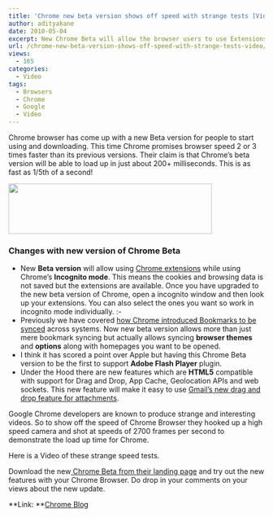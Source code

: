 ```yaml
---
title: 'Chrome new beta version shows off speed with strange tests [Video]'
author: adityakane
date: 2010-05-04
excerpt: New Chrome Beta will allow the browser users to use Extensions in Incognito mode, sync browser settings with start up options and bookmarks along with themes. Google also carried out interesting tests to show the browser speed by using super slow motion cameras.
url: /chrome-new-beta-version-shows-off-speed-with-strange-tests-video/
views:
  - 165
categories:
  - Video
tags:
  - Browsers
  - Chrome
  - Google
  - Video
---
```

Chrome browser has come up with a new Beta version for people to start using and downloading. This time Chrome promises browser speed 2 or 3 times faster than its previous versions. Their claim is that Chrome&#8217;s beta version will be able to load up in just about 200+ milliseconds. This is as fast as 1/5th of a second!

<a rel="attachment wp-att-24534" href="http://devilsworkshop.org/chrome-new-beta-version-shows-off-speed-with-strange-tests-video/google_chrome_beta/"><img class="aligncenter size-full wp-image-24534" title="Google_chrome_beta" src="http://cdn.devilsworkshop.org/files/2010/05/Google_chrome_beta.png" alt="" width="400" height="99" /></a>

### **Changes with new version of Chrome Beta**

  * New **Beta version** will allow using [Chrome extensions][1] while using Chrome&#8217;s **Incognito mode**. This means the cookies and browsing data is not saved but the extensions are available. Once you have upgraded to the new beta version of Chrome, open a incognito window and then look up your extensions. You can also select the ones you want so work in incognito mode individually. <img src="http://devilsworkshop.org/wp-includes/images/smilies/simple-smile.png" alt=":-)" class="wp-smiley" style="height: 1em; max-height: 1em;" />
  * Previously we have covered [how Chrome introduced Bookmarks to be synced][2] across systems. Now new beta version allows more than just mere bookmark syncing but actually allows syncing **browser themes** and **options** along with homepages you want to be opened.
  * I think it has scored a point over Apple but having this Chrome Beta version to be the first to support **Adobe Flash Player** plugin.
  * Under the Hood there are new features which are **HTML5** compatible with support for Drag and Drop, App Cache, Geolocation APIs and web sockets. This new feature will make it easy to use [Gmail&#8217;s new drag and drop feature for attachments][3].

Google Chrome developers are known to produce strange and interesting videos. So to show off the speed of Chrome Browser they hooked up a high speed camera and shot at speeds of 2700 frames per second to demonstrate the load up time for Chrome.

Here is a Video of these strange speed tests.  


Download the new<a href="http://www.google.com/intl/en/landing/chrome/beta/" onclick="_gaq.push(['_trackEvent', 'outbound-article', 'http://www.google.com/intl/en/landing/chrome/beta/', ' Chrome Beta from their landing page']);" > Chrome Beta from their landing page</a> and try out the new features with your Chrome Browser. Do drop in your comments on your views about the new update.

**Link: **<a href="http://chrome.blogspot.com/2010/05/pedal-to-chrome-metal-our-fastest-beta.html" onclick="_gaq.push(['_trackEvent', 'outbound-article', 'http://chrome.blogspot.com/2010/05/pedal-to-chrome-metal-our-fastest-beta.html', 'Chrome Blog']);" >Chrome Blog</a>

 [1]: http://devilsworkshop.org/5-chrome-extensions-to-enhance-your-google-search-experience-2/ "Chrome extensions"
 [2]: http://devilsworkshop.org/chrome-4-beta-released-with-bookmarks-synchronization/ "how Chrome introduced Bookmarks to be synced"
 [3]: http://devilsworkshop.org/drag-and-drop-attachments-in-gmail-video/ "Gmail's new drag and drop feature for attachments"
